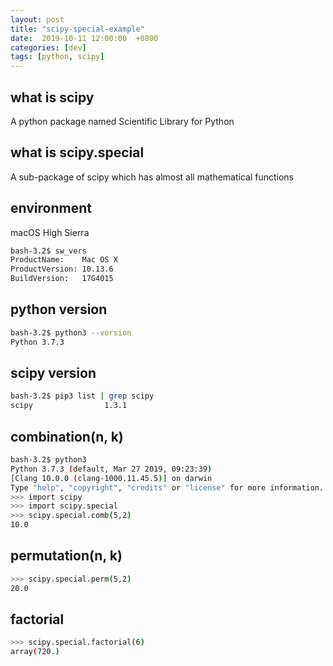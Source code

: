 ```yaml
---
layout: post
title: "scipy-special-example"
date:  2019-10-11 12:00:00  +0800
categories: [dev]
tags: [python, scipy]
---
```


## what is scipy
A python package named Scientific Library for Python

## what is scipy.special
A sub-package of scipy which has almost all mathematical functions

## environment
macOS High Sierra
```bash
bash-3.2$ sw_vers
ProductName:    Mac OS X
ProductVersion: 10.13.6
BuildVersion:   17G4015
```

## python version
```bash
bash-3.2$ python3 --version
Python 3.7.3
```

## scipy version
```bash
bash-3.2$ pip3 list | grep scipy
scipy                1.3.1  
```

## combination(n, k)
```bash
bash-3.2$ python3
Python 3.7.3 (default, Mar 27 2019, 09:23:39)
[Clang 10.0.0 (clang-1000.11.45.5)] on darwin
Type "help", "copyright", "credits" or "license" for more information.
>>> import scipy
>>> import scipy.special
>>> scipy.special.comb(5,2)
10.0
```

## permutation(n, k)
```bash
>>> scipy.special.perm(5,2)
20.0
```

## factorial
```bash
>>> scipy.special.factorial(6)
array(720.)
```
